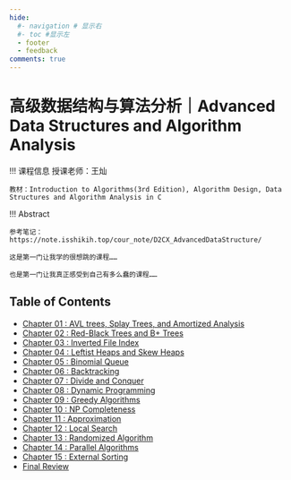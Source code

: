 ```yaml
---
hide:
  #- navigation # 显示右
  #- toc #显示左
  - footer
  - feedback
comments: true
---
```


# 高级数据结构与算法分析｜Advanced Data Structures and Algorithm Analysis

!!! 课程信息
	授课老师：王灿
	
	教材：Introduction to Algorithms(3rd Edition), Algorithm Design, Data Structures and Algorithm Analysis in C

!!! Abstract

    参考笔记：https://note.isshikih.top/cour_note/D2CX_AdvancedDataStructure/
    
    这是第一门让我学的很想跳的课程……
    
	也是第一门让我真正感受到自己有多么蠢的课程……

## Table of Contents

- [Chapter 01 : AVL trees, Splay Trees, and Amortized Analysis](Chapter%201/)
- [Chapter 02 : Red-Black Trees and B+ Trees](Chapter%202/)
- [Chapter 03 : Inverted File Index](Chapter%203/)
- [Chapter 04 : Leftist Heaps and Skew Heaps](Chapter%204/)
- [Chapter 05 : Binomial Queue](Chapter%205/)
- [Chapter 06 : Backtracking](Chapter%206/)
- [Chapter 07 : Divide and Conquer](Chapter%207/)
- [Chapter 08 : Dynamic Programming](Chapter%208/)
- [Chapter 09 : Greedy Algorithms](Chapter%209/)
- [Chapter 10 : NP Completeness](Chapter%2010)
- [Chapter 11 : Approximation](Chapter%2011/)
- [Chapter 12 : Local Search](Chapter%2012/)
- [Chapter 13 : Randomized Algorithm](Chapter%2013/)
- [Chapter 14 : Parallel Algorithms](Chapter%2014/)
- [Chapter 15 : External Sorting](Chapter%2015/)
- [Final Review](Final)

